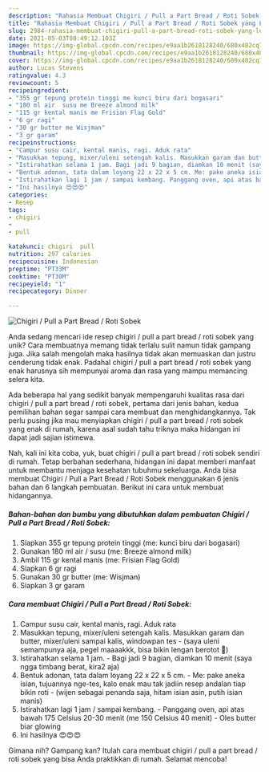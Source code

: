 ```yaml
---
description: "Rahasia Membuat Chigiri / Pull a Part Bread / Roti Sobek yang Lezat"
title: "Rahasia Membuat Chigiri / Pull a Part Bread / Roti Sobek yang Lezat"
slug: 2984-rahasia-membuat-chigiri-pull-a-part-bread-roti-sobek-yang-lezat
date: 2021-05-03T00:49:12.103Z
image: https://img-global.cpcdn.com/recipes/e9aa1b2618128240/680x482cq70/chigiri-pull-a-part-bread-roti-sobek-foto-resep-utama.jpg
thumbnail: https://img-global.cpcdn.com/recipes/e9aa1b2618128240/680x482cq70/chigiri-pull-a-part-bread-roti-sobek-foto-resep-utama.jpg
cover: https://img-global.cpcdn.com/recipes/e9aa1b2618128240/680x482cq70/chigiri-pull-a-part-bread-roti-sobek-foto-resep-utama.jpg
author: Lucas Stevens
ratingvalue: 4.3
reviewcount: 5
recipeingredient:
- "355 gr tepung protein tinggi me kunci biru dari bogasari"
- "180 ml air  susu me Breeze almond milk"
- "115 gr kental manis me Frisian Flag Gold"
- "6 gr ragi"
- "30 gr butter me Wisjman"
- "3 gr garam"
recipeinstructions:
- "Campur susu cair, kental manis, ragi. Aduk rata"
- "Masukkan tepung, mixer/uleni setengah kalis. Masukkan garam dan butter, mixer/uleni sampai kalis, windowpan tes  (saya uleni semampunya aja, pegel maaaakkk, bisa bikin lengan berotot 🤣)"
- "Istirahatkan selama 1 jam. Bagi jadi 9 bagian, diamkan 10 menit (saya ngga timbang berat, kira2 aja)"
- "Bentuk adonan, tata dalam loyang 22 x 22 x 5 cm. Me: pake aneka isian, tujuannya nge-tes, kalo enak mau tak jadiin resep andalan tiap bikin roti  (wijen sebagai penanda saja, hitam isian asin, putih isian manis)"
- "Istirahatkan lagi 1 jam / sampai kembang. Panggang oven, api atas bawah 175 Celsius 20-30 menit (me 150 Celsius 40 menit) Oles butter biar glowing"
- "Ini hasilnya 😍😍😍"
categories:
- Resep
tags:
- chigiri
- 
- pull

katakunci: chigiri  pull 
nutrition: 297 calories
recipecuisine: Indonesian
preptime: "PT33M"
cooktime: "PT30M"
recipeyield: "1"
recipecategory: Dinner

---
```



![Chigiri / Pull a Part Bread / Roti Sobek](https://img-global.cpcdn.com/recipes/e9aa1b2618128240/680x482cq70/chigiri-pull-a-part-bread-roti-sobek-foto-resep-utama.jpg)

Anda sedang mencari ide resep chigiri / pull a part bread / roti sobek yang unik? Cara membuatnya memang tidak terlalu sulit namun tidak gampang juga. Jika salah mengolah maka hasilnya tidak akan memuaskan dan justru cenderung tidak enak. Padahal chigiri / pull a part bread / roti sobek yang enak harusnya sih mempunyai aroma dan rasa yang mampu memancing selera kita.



Ada beberapa hal yang sedikit banyak mempengaruhi kualitas rasa dari chigiri / pull a part bread / roti sobek, pertama dari jenis bahan, kedua pemilihan bahan segar sampai cara membuat dan menghidangkannya. Tak perlu pusing jika mau menyiapkan chigiri / pull a part bread / roti sobek yang enak di rumah, karena asal sudah tahu triknya maka hidangan ini dapat jadi sajian istimewa.


Nah, kali ini kita coba, yuk, buat chigiri / pull a part bread / roti sobek sendiri di rumah. Tetap berbahan sederhana, hidangan ini dapat memberi manfaat untuk membantu menjaga kesehatan tubuhmu sekeluarga. Anda bisa membuat Chigiri / Pull a Part Bread / Roti Sobek menggunakan 6 jenis bahan dan 6 langkah pembuatan. Berikut ini cara untuk membuat hidangannya.

<!--inarticleads1-->

##### Bahan-bahan dan bumbu yang dibutuhkan dalam pembuatan Chigiri / Pull a Part Bread / Roti Sobek:

1. Siapkan 355 gr tepung protein tinggi (me: kunci biru dari bogasari)
1. Gunakan 180 ml air / susu (me: Breeze almond milk)
1. Ambil 115 gr kental manis (me: Frisian Flag Gold)
1. Siapkan 6 gr ragi
1. Gunakan 30 gr butter (me: Wisjman)
1. Siapkan 3 gr garam




<!--inarticleads2-->

##### Cara membuat Chigiri / Pull a Part Bread / Roti Sobek:

1. Campur susu cair, kental manis, ragi. Aduk rata
1. Masukkan tepung, mixer/uleni setengah kalis. Masukkan garam dan butter, mixer/uleni sampai kalis, windowpan tes  - (saya uleni semampunya aja, pegel maaaakkk, bisa bikin lengan berotot 🤣)
1. Istirahatkan selama 1 jam. - Bagi jadi 9 bagian, diamkan 10 menit (saya ngga timbang berat, kira2 aja)
1. Bentuk adonan, tata dalam loyang 22 x 22 x 5 cm. - Me: pake aneka isian, tujuannya nge-tes, kalo enak mau tak jadiin resep andalan tiap bikin roti  - (wijen sebagai penanda saja, hitam isian asin, putih isian manis)
1. Istirahatkan lagi 1 jam / sampai kembang. - Panggang oven, api atas bawah 175 Celsius 20-30 menit (me 150 Celsius 40 menit) - Oles butter biar glowing
1. Ini hasilnya 😍😍😍




Gimana nih? Gampang kan? Itulah cara membuat chigiri / pull a part bread / roti sobek yang bisa Anda praktikkan di rumah. Selamat mencoba!
